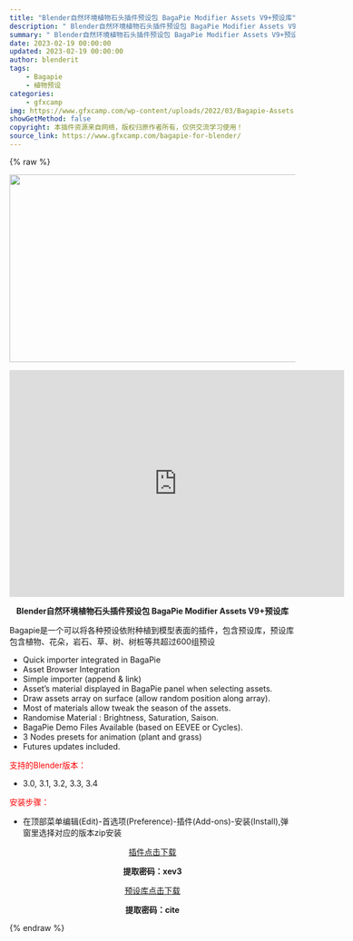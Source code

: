 ```yaml
---
title: "Blender自然环境植物石头插件预设包 BagaPie Modifier Assets V9+预设库"
description: "﻿ Blender自然环境植物石头插件预设包 BagaPie Modifier Assets V9+预设库 Bagapie是一个可以将各种预设依附种植到模型表面的插件，包含预设库，预设库包含植物、花朵..."
summary: "﻿ Blender自然环境植物石头插件预设包 BagaPie Modifier Assets V9+预设库 Bagapie是一个可以将各种预设依附种植到模型表面的插件，包含预设库，预设库包含植物、花朵..."
date: 2023-02-19 00:00:00
updated: 2023-02-19 00:00:00
author: blenderit
tags: 
    - Bagapie
    - 植物预设
categories:
    - gfxcamp
img: https://www.gfxcamp.com/wp-content/uploads/2022/03/Bagapie-Assets.jpg
showGetMethod: false
copyright: 本插件资源来自网络，版权归原作者所有，仅供交流学习使用！
source_link: https://www.gfxcamp.com/bagapie-for-blender/
---
```


{% raw %}
<div><p><img decoding="async" class="aligncenter size-full wp-image-102667" src="https://www.gfxcamp.com/wp-content/uploads/2022/03/Bagapie-Assets.jpg" data-src="https://www.gfxcamp.com/wp-content/uploads/2022/03/Bagapie-Assets.jpg" alt="" width="590" height="331" data-srcset="https://www.gfxcamp.com/wp-content/uploads/2022/03/Bagapie-Assets.jpg 590w, https://www.gfxcamp.com/wp-content/uploads/2022/03/Bagapie-Assets-150x84.jpg 150w" data-sizes="(max-width: 590px) 100vw, 590px"></p><p style="text-align: center;"><iframe loading="lazy" src="https://player.youku.com/embed/XNTg1MjEwMjA1Mg==" width="590" height="400" frameborder="0" allowfullscreen="allowfullscreen"><span data-mce-type="bookmark" style="display: inline-block; width: 0px; overflow: hidden; line-height: 0;" class="mce_SELRES_start">﻿</span></iframe></p><p style="text-align: center;"><strong>Blender自然环境植物石头插件预设包 BagaPie Modifier Assets V9+预设库</strong></p><p>Bagapie是一个可以将各种预设依附种植到模型表面的插件，包含预设库，预设库包含植物、花朵，岩石、草、树、树桩等共超过600组预设</p><ul>
<li>Quick importer integrated in BagaPie</li>
<li>Asset Browser Integration</li>
<li>Simple importer (append &amp; link)</li>
<li>Asset’s material displayed in BagaPie panel when selecting assets.</li>
<li>Draw assets array on surface (allow random position along array).</li>
<li>Most of materials allow tweak the season of the assets.</li>
<li>Randomise Material : Brightness, Saturation, Saison.</li>
<li>BagaPie Demo Files Available (based on EEVEE or Cycles).</li>
<li>3 Nodes presets for animation (plant and grass)</li>
<li>Futures updates included.</li>
</ul><p style="text-align: left;"><span style="color: #ff0000;">支持的Blender版本：</span></p><ul>
<li style="text-align: left;">3.0, 3.1, 3.2, 3.3, 3.4</li>
</ul><p style="text-align: left;"><span style="color: #ff0000;">安装步骤：</span></p><ul>
<li>在顶部菜单编辑(Edit)-首选项(Preference)-插件(Add-ons)-安装(Install),弹窗里选择对应的版本zip安装</li>
</ul><p style="text-align: center;"><a class="maxbutton-3 maxbutton maxbutton-baidu" target="_blank" rel="noopener" href="https://pan.baidu.com/s/1my15gDZ6G-5GzGSvAOckfw?pwd=xev3"><span class="mb-text">插件点击下载</span></a></p><p style="text-align: center;"><strong>提取密码：xev3</strong></p><p style="text-align: center;"><a class="maxbutton-3 maxbutton maxbutton-baidu" target="_blank" rel="noopener" href="https://pan.baidu.com/s/1AtCY6DPuhGAmt2BXkrBICw?pwd=cite"><span class="mb-text">预设库点击下载</span></a></p><p style="text-align: center;"><strong>提取密码：cite</strong></p></div>
<div style="display: none">gfxcamp</div>
{% endraw %}